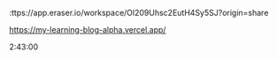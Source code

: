 :ttps://app.eraser.io/workspace/Ol209Uhsc2EutH4Sy5SJ?origin=share


https://my-learning-blog-alpha.vercel.app/


<!-- flowbite -->
<!-- https://www.youtube.com/watch?v=Zw8Wl1W0LW0&t=699s -->
<!-- 19:19 tailwind config js -->
<!-- 29:41 dark theme -->
<!-- 43:00 clark configuration -->
<!-- 1:27:00 mongodb  //documentation proper -->
<!-- 1:46:00 connect to clark webhooks -->
<!-- 2:09:00 create post ui protect as admin -->
<!-- 2:29:00 firbase as storage and upload image-->
<!-- 2:43:00 post functionalities -->


2:43:00
